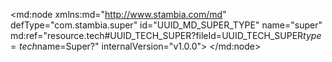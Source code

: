 <?xml version="1.0" encoding="UTF-8"?>
<md:node xmlns:md="http://www.stambia.com/md" defType="com.stambia.super" id="UUID_MD_SUPER_TYPE" name="super" md:ref="resource.tech#UUID_TECH_SUPER?fileId=UUID_TECH_SUPER$type=tech$name=Super?" internalVersion="v1.0.0">
  <attribute defType="com.stambia.super.connectionDefinitionsRef" id="_ds5WQNULEeeQKt7WzszDPQ" ref="resource.md#UUID_MD_CONNECTION?fileId=UUID_MD_CONNECTION$type=md?"/>
  <node defType="com.indy.super.type" id="_kRfYWfKZEd2mAq8ezCx8sA" name="Array">
    <attribute defType="com.indy.super.type.java" id="_kRfYWvKZEd2mAq8ezCx8sA" value="java.sql.Array"/>
    <attribute defType="com.indy.super.type.enable" id="_fJDiAPKdEd2akLMqLJT-VA" value="false"/>
  </node>
  <node defType="com.indy.super.type" id="_kRfYTfKZEd2mAq8ezCx8sA" name="Binary">
    <attribute defType="com.indy.super.type.java" id="_kRfYTvKZEd2mAq8ezCx8sA" value="byte[]"/>
  </node>
  <node defType="com.indy.super.type" id="_kRfYV_KZEd2mAq8ezCx8sA" name="Blob">
    <attribute defType="com.indy.super.type.java" id="_kRfYWPKZEd2mAq8ezCx8sA" value="java.sql.Blob"/>
  </node>
  <node defType="com.indy.super.type" id="_kRexNfKZEd2mAq8ezCx8sA" name="Boolean">
    <attribute defType="com.indy.super.type.java" id="_kRfYQPKZEd2mAq8ezCx8sA" value="boolean"/>
  </node>
  <node defType="com.indy.super.type" id="_kRfYQfKZEd2mAq8ezCx8sA" name="Byte">
    <attribute defType="com.indy.super.type.java" id="_kRfYQvKZEd2mAq8ezCx8sA" value="java.lang.Byte"/>
  </node>
  <node defType="com.indy.super.type" id="_kRfYVfKZEd2mAq8ezCx8sA" name="Clob">
    <attribute defType="com.indy.super.type.java" id="_kRfYVvKZEd2mAq8ezCx8sA" value="java.sql.Clob"/>
  </node>
  <node defType="com.indy.super.type" id="_kRfYT_KZEd2mAq8ezCx8sA" name="Date">
    <attribute defType="com.indy.super.type.java" id="_kRfYUPKZEd2mAq8ezCx8sA" value="java.sql.Date"/>
  </node>
  <node defType="com.indy.super.type" id="_kRexM_KZEd2mAq8ezCx8sA" name="Decimal">
    <attribute defType="com.indy.super.type.java" id="_kRexNPKZEd2mAq8ezCx8sA" value="java.math.BigDecimal "/>
  </node>
  <node defType="com.indy.super.type" id="_kRfYS_KZEd2mAq8ezCx8sA" name="Double">
    <attribute defType="com.indy.super.type.java" id="_kRfYTPKZEd2mAq8ezCx8sA" value="double"/>
  </node>
  <node defType="com.indy.super.type" id="_kRfYSfKZEd2mAq8ezCx8sA" name="Float">
    <attribute defType="com.indy.super.type.java" id="_kRfYSvKZEd2mAq8ezCx8sA" value="float"/>
  </node>
  <node defType="com.indy.super.type" id="_kRfYRfKZEd2mAq8ezCx8sA" name="Integer">
    <attribute defType="com.indy.super.type.java" id="_kRfYRvKZEd2mAq8ezCx8sA" value="int"/>
  </node>
  <node defType="com.indy.super.type" id="_kRf_VPKZEd2mAq8ezCx8sA" name="JavaObject"/>
  <node defType="com.indy.super.type" id="_kRfYR_KZEd2mAq8ezCx8sA" name="LongInteger">
    <attribute defType="com.indy.super.type.java" id="_kRfYSPKZEd2mAq8ezCx8sA" value="long"/>
  </node>
  <node defType="com.indy.super.type" id="_kRf_UPKZEd2mAq8ezCx8sA" name="Ref">
    <attribute defType="com.indy.super.type.java" id="_kRf_UfKZEd2mAq8ezCx8sA" value="java.sql.Ref"/>
    <attribute defType="com.indy.super.type.enable" id="_lCv5QPKdEd2akLMqLJT-VA" value="false"/>
  </node>
  <node defType="com.indy.super.type" id="_kRfYQ_KZEd2mAq8ezCx8sA" name="ShortInteger">
    <attribute defType="com.indy.super.type.java" id="_kRfYRPKZEd2mAq8ezCx8sA" value="short"/>
  </node>
  <node defType="com.indy.super.type" id="_kRexMfKZEd2mAq8ezCx8sA" name="String">
    <attribute defType="com.indy.super.type.java" id="_kRexMvKZEd2mAq8ezCx8sA" value="java.lang.String"/>
  </node>
  <node defType="com.indy.super.type" id="_kRfYW_KZEd2mAq8ezCx8sA" name="Struct">
    <attribute defType="com.indy.super.type.java" id="_kRfYXPKZEd2mAq8ezCx8sA" value="java.sql.Struct"/>
    <attribute defType="com.indy.super.type.enable" id="_l_6FEPKdEd2akLMqLJT-VA" value="false"/>
  </node>
  <node defType="com.indy.super.type" id="_kRfYUfKZEd2mAq8ezCx8sA" name="Time">
    <attribute defType="com.indy.super.type.java" id="_kRfYUvKZEd2mAq8ezCx8sA" value="java.sql.Time"/>
  </node>
  <node defType="com.indy.super.type" id="_kRfYU_KZEd2mAq8ezCx8sA" name="Timestamp">
    <attribute defType="com.indy.super.type.java" id="_kRfYVPKZEd2mAq8ezCx8sA" value="java.sql.Timestamp"/>
  </node>
  <node defType="com.indy.super.type" id="_kRf_UvKZEd2mAq8ezCx8sA" name="URL">
    <attribute defType="com.indy.super.type.java" id="_kRf_U_KZEd2mAq8ezCx8sA" value="java.net.URL"/>
    <attribute defType="com.indy.super.type.enable" id="_lcICkPKdEd2akLMqLJT-VA" value="false"/>
  </node>
</md:node>